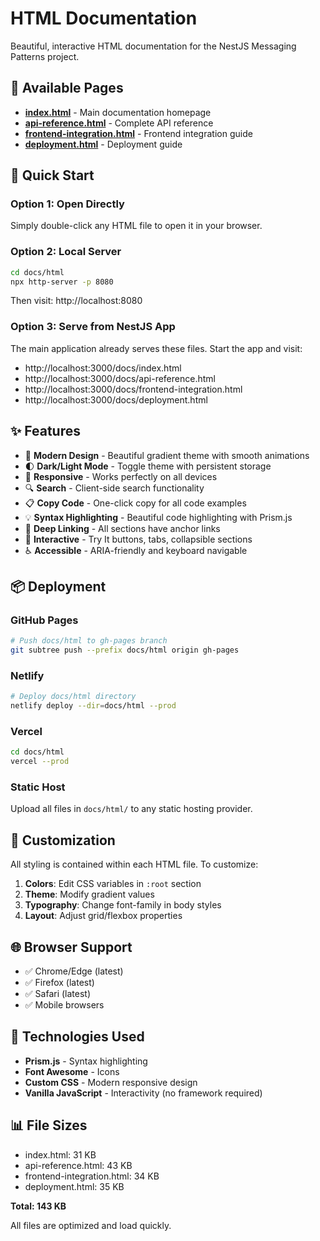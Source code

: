 # HTML Documentation

Beautiful, interactive HTML documentation for the NestJS Messaging Patterns project.

## 📄 Available Pages

- **[index.html](index.html)** - Main documentation homepage
- **[api-reference.html](api-reference.html)** - Complete API reference
- **[frontend-integration.html](frontend-integration.html)** - Frontend integration guide
- **[deployment.html](deployment.html)** - Deployment guide

## 🚀 Quick Start

### Option 1: Open Directly
Simply double-click any HTML file to open it in your browser.

### Option 2: Local Server
```bash
cd docs/html
npx http-server -p 8080
```
Then visit: http://localhost:8080

### Option 3: Serve from NestJS App
The main application already serves these files. Start the app and visit:
- http://localhost:3000/docs/index.html
- http://localhost:3000/docs/api-reference.html
- http://localhost:3000/docs/frontend-integration.html
- http://localhost:3000/docs/deployment.html

## ✨ Features

- 🎨 **Modern Design** - Beautiful gradient theme with smooth animations
- 🌓 **Dark/Light Mode** - Toggle theme with persistent storage
- 📱 **Responsive** - Works perfectly on all devices
- 🔍 **Search** - Client-side search functionality
- 📋 **Copy Code** - One-click copy for all code examples
- 💡 **Syntax Highlighting** - Beautiful code highlighting with Prism.js
- 🔗 **Deep Linking** - All sections have anchor links
- 🎯 **Interactive** - Try It buttons, tabs, collapsible sections
- ♿ **Accessible** - ARIA-friendly and keyboard navigable

## 📦 Deployment

### GitHub Pages
```bash
# Push docs/html to gh-pages branch
git subtree push --prefix docs/html origin gh-pages
```

### Netlify
```bash
# Deploy docs/html directory
netlify deploy --dir=docs/html --prod
```

### Vercel
```bash
cd docs/html
vercel --prod
```

### Static Host
Upload all files in `docs/html/` to any static hosting provider.

## 🎨 Customization

All styling is contained within each HTML file. To customize:

1. **Colors**: Edit CSS variables in `:root` section
2. **Theme**: Modify gradient values
3. **Typography**: Change font-family in body styles
4. **Layout**: Adjust grid/flexbox properties

## 🌐 Browser Support

- ✅ Chrome/Edge (latest)
- ✅ Firefox (latest)
- ✅ Safari (latest)
- ✅ Mobile browsers

## 📝 Technologies Used

- **Prism.js** - Syntax highlighting
- **Font Awesome** - Icons
- **Custom CSS** - Modern responsive design
- **Vanilla JavaScript** - Interactivity (no framework required)

## 📊 File Sizes

- index.html: 31 KB
- api-reference.html: 43 KB
- frontend-integration.html: 34 KB
- deployment.html: 35 KB

**Total: 143 KB**

All files are optimized and load quickly.
